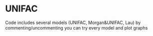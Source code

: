 # UNIFAC
Code includes several models (UNIFAC, Morgan&UNIFAC, Lau) 
by commenting/uncommenting you can try every model and plot graphs
